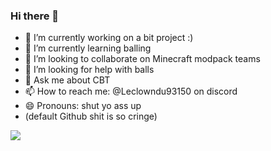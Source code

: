 ### Hi there 👋

<!--
**Leclowndu93150/Leclowndu93150** is a ✨ _special_ ✨ repository because its `README.md` (this file) appears on your GitHub profile.

Here are some ideas to get you started:


-->
- 🔭 I’m currently working on a bit project :)
- 🌱 I’m currently learning balling
- 👯 I’m looking to collaborate on Minecraft modpack teams
- 🤔 I’m looking for help with balls
- 💬 Ask me about CBT
- 📫 How to reach me: @Leclowndu93150 on discord
- 😄 Pronouns: shut yo ass up
- (default Github shit is so cringe)

![](https://komarev.com/ghpvc/?username=Leclowndu93150)
